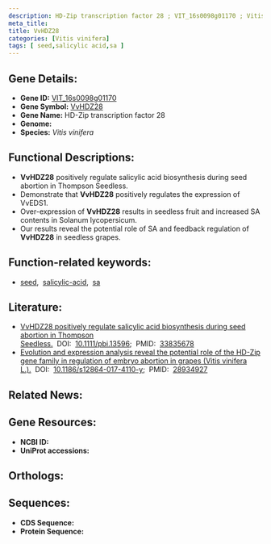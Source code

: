 ```yaml
---
description: HD-Zip transcription factor 28 ; VIT_16s0098g01170 ; Vitis vinifera
meta_title:
title: VvHDZ28
categories: [Vitis vinifera]
tags: [ seed,salicylic acid,sa ]
---
```


## Gene Details:
- **Gene ID:** [VIT_16s0098g01170]()
- **Gene Symbol:** <u>VvHDZ28</u>
- **Gene Name:** HD-Zip transcription factor 28
- **Genome:** []()
- **Species:** *Vitis vinifera*

## Functional Descriptions:
   - **VvHDZ28** positively regulate salicylic acid biosynthesis during seed abortion in Thompson Seedless.
   - Demonstrate that **VvHDZ28** positively regulates the expression of VvEDS1.
   - Over-expression of **VvHDZ28** results in seedless fruit and increased SA contents in Solanum lycopersicum.
   - Our results reveal the potential role of SA and feedback regulation of **VvHDZ28** in seedless grapes.

## Function-related keywords:
   - [seed](/tags/seed/),&nbsp;&nbsp;[salicylic-acid](/tags/salicylic-acid/),&nbsp;&nbsp;[sa](/tags/sa/)

## Literature:
   - [VvHDZ28 positively regulate salicylic acid biosynthesis during seed abortion in Thompson Seedless.](https://doi.org/10.1111/pbi.13596)&nbsp;&nbsp;DOI:&nbsp;&nbsp;[10.1111/pbi.13596](https://doi.org/10.1111/pbi.13596);&nbsp;&nbsp;PMID:&nbsp;&nbsp;[33835678](https://pubmed.ncbi.nlm.nih.gov/33835678/)
   - [Evolution and expression analysis reveal the potential role of the HD-Zip gene family in regulation of embryo abortion in grapes (Vitis vinifera L.).](https://doi.org/10.1186/s12864-017-4110-y)&nbsp;&nbsp;DOI:&nbsp;&nbsp;[10.1186/s12864-017-4110-y](https://doi.org/10.1186/s12864-017-4110-y);&nbsp;&nbsp;PMID:&nbsp;&nbsp;[28934927](https://pubmed.ncbi.nlm.nih.gov/28934927/)

## Related News:

## Gene Resources:
- **NCBI ID:**  [](https://www.ncbi.nlm.nih.gov/gene/?term=)
- **UniProt accessions:**  [](https://www.uniprot.org/uniprotkb//entry)

## Orthologs:

## Sequences:
- **CDS Sequence:**
- **Protein Sequence:**

